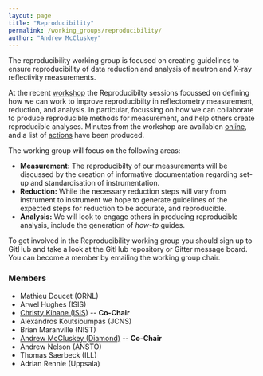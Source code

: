 ```yaml
---
layout: page
title: "Reproducibility"
permalink: /working_groups/reproducibility/
author: "Andrew McCluskey"
---
```


The reproducibility working group is focused on creating guidelines to ensure reproducibility of data reduction and analysis of neutron and X-ray reflectivity measurements.

At the recent [workshop](https://www.reflectometry.org/workshop_2020/) the Reproducibilty sessions focussed on defining how we can work to improve reproducibilty in reflectometry measurement, reduction, and analysis.
In particular, focussing on how we can collaborate to produce reproducible methods for measurement, and help others create reproducible analyses.
Minutes from the workshop are availablen [online](https://www.reflectometry.org/workshop_2020/), and a list of [actions](https://github.com/reflectivity/reproducibility/projects) have been produced.

The working group will focus on the following areas:
* **Measurement:** The reproducibilty of our measurements will be discussed by the creation of informative documentation regarding set-up and standardisation of instrumentation.
* **Reduction:** While the necessary reduction steps will vary from instrument to instrument we hope to generate guidelines of the expected steps for reduction to be accurate, and reproducible.
* **Analysis:** We will look to engage others in producing reproducible analysis, include the generation of *how-to* guides.

To get involved in the Reproducibility working group you should sign up to GitHub and take a look at the GitHub repository or Gitter message board. You can become a member by emailing the working group chair.


### Members

- Mathieu Doucet (ORNL)
- Arwel Hughes (ISIS)
- [Christy Kinane (ISIS)](mailto:christy.kinane@stfc.ac.uk) -- **Co-Chair**
- Alexandros Koutsioumpas (JCNS)
- Brian Maranville (NIST)
- [Andrew McCluskey (Diamond)](mailto:andrew.mccluskey@diamond.ac.uk) -- **Co-Chair**
- Andrew Nelson (ANSTO)
- Thomas Saerbeck (ILL)
- Adrian Rennie (Uppsala)
